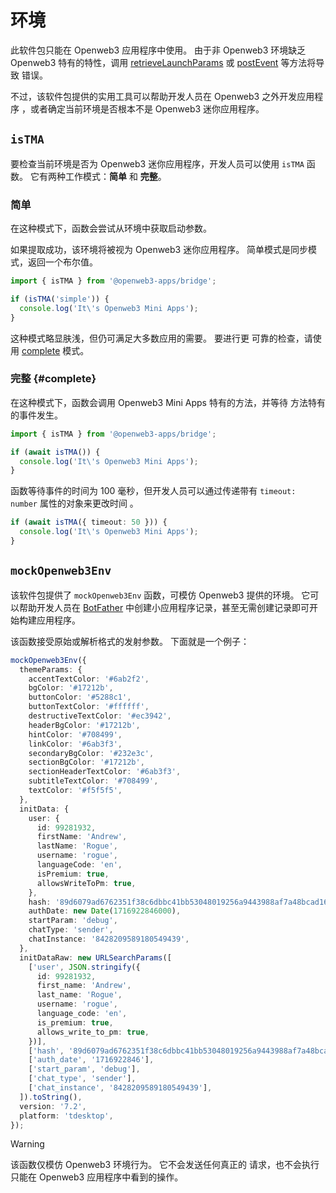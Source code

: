 # 环境

此软件包只能在 Openweb3 应用程序中使用。 由于非 Openweb3
环境缺乏 Openweb3 特有的特性，调用
[retrieveLaunchParams](launch-parameters.md) 或 [postEvent](methods.md#postevent) 等方法将导致
错误。

不过，该软件包提供的实用工具可以帮助开发人员在 Openweb3 之外开发应用程序
，或者确定当前环境是否根本不是 Openweb3 迷你应用程序。

## `isTMA`

要检查当前环境是否为 Openweb3 迷你应用程序，开发人员可以使用 `isTMA` 函数。
它有两种工作模式：**简单** 和 **完整**。

### 简单

在这种模式下，函数会尝试从环境中获取启动参数。

如果提取成功，该环境将被视为 Openweb3 迷你应用程序。
简单模式是同步模式，返回一个布尔值。

```ts
import { isTMA } from '@openweb3-apps/bridge';

if (isTMA('simple')) {
  console.log('It\'s Openweb3 Mini Apps');
}
```

这种模式略显肤浅，但仍可满足大多数应用的需要。 要进行更
可靠的检查，请使用 [complete](#complete) 模式。

### 完整 {#complete}

在这种模式下，函数会调用 Openweb3 Mini Apps 特有的方法，并等待
方法特有的事件发生。

```ts
import { isTMA } from '@openweb3-apps/bridge';

if (await isTMA()) {
  console.log('It\'s Openweb3 Mini Apps');
}
```

函数等待事件的时间为 100 毫秒，但开发人员可以通过传递带有 `timeout: number` 属性的对象来更改时间
。

```ts
if (await isTMA({ timeout: 50 })) {
  console.log('It\'s Openweb3 Mini Apps');
}
```

## `mockOpenweb3Env`

该软件包提供了 `mockOpenweb3Env` 函数，可模仿
Openweb3 提供的环境。 它可以帮助开发人员在
[BotFather](https://t.me/botfather) 中创建小应用程序记录，甚至无需创建记录即可开始构建应用程序。

该函数接受原始或解析格式的发射参数。 下面就是一个例子：

```ts
mockOpenweb3Env({
  themeParams: {
    accentTextColor: '#6ab2f2',
    bgColor: '#17212b',
    buttonColor: '#5288c1',
    buttonTextColor: '#ffffff',
    destructiveTextColor: '#ec3942',
    headerBgColor: '#17212b',
    hintColor: '#708499',
    linkColor: '#6ab3f3',
    secondaryBgColor: '#232e3c',
    sectionBgColor: '#17212b',
    sectionHeaderTextColor: '#6ab3f3',
    subtitleTextColor: '#708499',
    textColor: '#f5f5f5',
  },
  initData: {
    user: {
      id: 99281932,
      firstName: 'Andrew',
      lastName: 'Rogue',
      username: 'rogue',
      languageCode: 'en',
      isPremium: true,
      allowsWriteToPm: true,
    },
    hash: '89d6079ad6762351f38c6dbbc41bb53048019256a9443988af7a48bcad16ba31',
    authDate: new Date(1716922846000),
    startParam: 'debug',
    chatType: 'sender',
    chatInstance: '8428209589180549439',
  },
  initDataRaw: new URLSearchParams([
    ['user', JSON.stringify({
      id: 99281932,
      first_name: 'Andrew',
      last_name: 'Rogue',
      username: 'rogue',
      language_code: 'en',
      is_premium: true,
      allows_write_to_pm: true,
    })],
    ['hash', '89d6079ad6762351f38c6dbbc41bb53048019256a9443988af7a48bcad16ba31'],
    ['auth_date', '1716922846'],
    ['start_param', 'debug'],
    ['chat_type', 'sender'],
    ['chat_instance', '8428209589180549439'],
  ]).toString(),
  version: '7.2',
  platform: 'tdesktop',
});
```

> [!WARNING]
> 该函数仅模仿 Openweb3 环境行为。 它不会发送任何真正的
> 请求，也不会执行只能在 Openweb3 应用程序中看到的操作。
